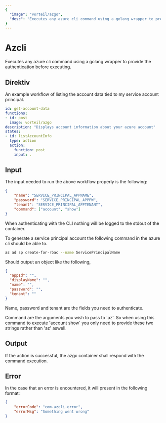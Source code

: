 ```yaml
---
{
  "image": "vorteil/azgo",
  "desc": "Executes any azure cli command using a golang wrapper to provide the authentication before executing."
}
---
```


# Azcli

Executes any azure cli command using a golang wrapper to provide the authentication before executing.

## Direktiv

An example workflow of listing the account data tied to my service account principal.

```yaml
id: get-account-data
functions:
- id: post
  image: vorteil/azgo
description: "Displays account information about your azure account"
states:
- id: listAccountInfo
  type: action
  action:
    function: post
    input: .
```

## Input

The input needed to run the above workflow properly is the following:

```json
{
    "name": "SERVICE_PRINCIPAL_APPNAME",
    "password": "SERVICE_PRINCIPAL_APPPW",
    "tenant": "SERVICE_PRINCIPAL_APPTENANT",
    "command": ["account", "show"]
}
```
When authenticating with the CLI nothing will be logged to the stdout of the container.

To generate a service principal account the following command in the azure cli should be able to.

```sh
az ad sp create-for-rbac --name ServicePrincipalName
```

Should output an object like the following,

```json
{
  "appId": "",
  "displayName": "",
  "name": "",
  "password": "",
  "tenant": ""
}
```

Name, password and tenant are the fields you need to authenticate.

Command are the arguments you wish to pass to 'az'. So when using this command to execute 'account show' you only need to provide these two strings rather than 'az' aswell.

## Output

If the action is successful, the azgo container shall respond with the command execution.

## Error

In the case that an error is encountered, it will present in the following format:

```json
{
    "errorCode": "com.azcli.error",
    "errorMsg": "Something went wrong"
}
```
